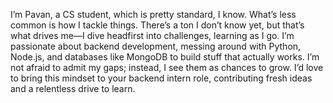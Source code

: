 I’m Pavan, a CS student, which is pretty standard, I know. What’s less common is how I tackle things. There’s a ton I don’t know yet, but that’s what drives me—I dive headfirst into challenges, learning as I go. I’m passionate about backend development, messing around with Python, Node.js, and databases like MongoDB to build stuff that actually works. I’m not afraid to admit my gaps; instead, I see them as chances to grow. I’d love to bring this mindset to your backend intern role, contributing fresh ideas and a relentless drive to learn.